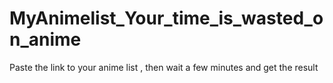 # MyAnimelist_Your_time_is_wasted_on_anime
Paste the link to your anime list , then wait a few minutes and get the result
